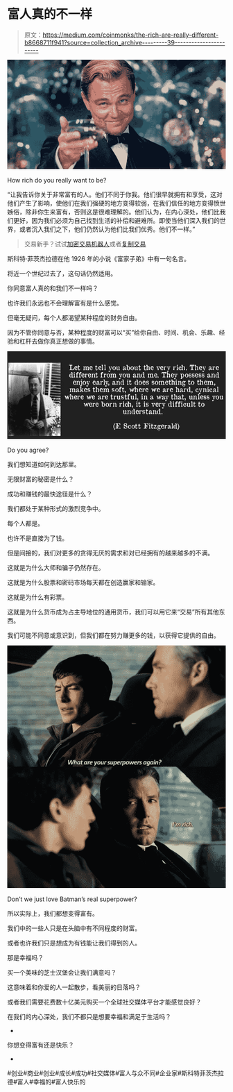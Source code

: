 # 富人真的不一样

> 原文：<https://medium.com/coinmonks/the-rich-are-really-different-b8668711f941?source=collection_archive---------39----------------------->

![](img/1b3392c85f58329cc42b99c1d163d464.png)

How rich do you really want to be?

“让我告诉你关于非常富有的人。他们不同于你我。他们很早就拥有和享受，这对他们产生了影响，使他们在我们强硬的地方变得软弱，在我们信任的地方变得愤世嫉俗，除非你生来富有，否则这是很难理解的。他们认为，在内心深处，他们比我们更好，因为我们必须为自己找到生活的补偿和避难所。即使当他们深入我们的世界，或者沉入我们之下，他们仍然认为他们比我们优秀。他们不一样。”

> 交易新手？试试[加密交易机器人](/coinmonks/crypto-trading-bot-c2ffce8acb2a)或者[复制交易](/coinmonks/top-10-crypto-copy-trading-platforms-for-beginners-d0c37c7d698c)

斯科特·菲茨杰拉德在他 1926 年的小说《富家子弟》中有一句名言。

将近一个世纪过去了，这句话仍然适用。

你同意富人真的和我们不一样吗？

也许我们永远也不会理解富有是什么感觉。

但毫无疑问，每个人都渴望某种程度的财务自由。

因为不管你同意与否，某种程度的财富可以“买”给你自由、时间、机会、乐趣、经验和杠杆去做你真正想做的事情。

![](img/8cc86fdd83425642de33a4ecac60244d.png)

Do you agree?

我们想知道如何到达那里。

无限财富的秘密是什么？

成功和赚钱的最快途径是什么？

我们都处于某种形式的激烈竞争中。

每个人都是。

也许不是直接为了钱。

但是间接的，我们对更多的贪得无厌的需求和对已经拥有的越来越多的不满。

这就是为什么大师和骗子仍然存在。

这就是为什么股票和密码市场每天都在创造赢家和输家。

这就是为什么有彩票。

这就是为什么货币成为占主导地位的通用货币，我们可以用它来“交易”所有其他东西。

我们可能不同意或意识到，但我们都在努力赚更多的钱，以获得它提供的自由。

![](img/fb44c4eee26486c6b3eee3950961e65d.png)

Don’t we just love Batman’s real superpower?

所以实际上，我们都想变得富有。

我们中的一些人只是在头脑中有不同程度的财富。

或者也许我们只是想成为有钱能让我们得到的人。

那是幸福吗？

买一个美味的芝士汉堡会让我们满意吗？

这意味着和你爱的人一起散步，看美丽的日落吗？

或者我们需要花费数十亿美元购买一个全球社交媒体平台才能感觉良好？

在我们的内心深处，我们不都只是想要幸福和满足于生活吗？

-

你想变得富有还是快乐？

-

#创业#商业#创业#成长#成功#社交媒体#富人与众不同#企业家#斯科特菲茨杰拉德#富人#幸福的#富人快乐的